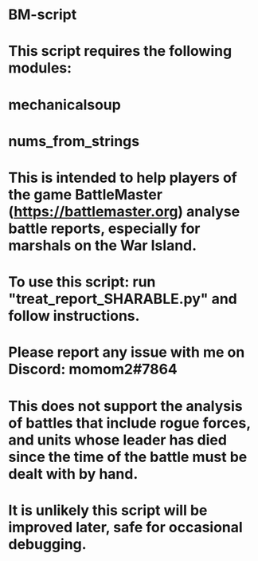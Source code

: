 # BM-script
# This script requires the following modules:
# mechanicalsoup
# nums_from_strings

# This is intended to help players of the game BattleMaster (https://battlemaster.org) analyse battle reports, especially for marshals on the War Island.
# To use this script: run "treat_report_SHARABLE.py" and follow instructions.

# Please report any issue with me on Discord: momom2#7864

# This does not support the analysis of battles that include rogue forces, and units whose leader has died since the time of the battle must be dealt with by hand.
# It is unlikely this script will be improved later, safe for occasional debugging.
 
